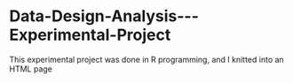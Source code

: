 # Data-Design-Analysis---Experimental-Project

This experimental project was done in R programming, and I knitted into an HTML page
